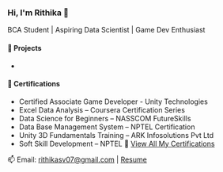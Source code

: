 ### Hi, I'm Rithika 👋  
BCA Student | Aspiring Data Scientist | Game Dev Enthusiast  

#### 🚀 Projects
-
#### 📜 Certifications
- Certified Associate Game Developer - Unity Technologies
- Excel Data Analysis – Coursera Certification Series
- Data Science for Beginners – NASSCOM FutureSkills
- Data Base Management System – NPTEL Certification
- Unity 3D Fundamentals Training – ARK Infosolutions Pvt Ltd
- Soft Skill Development – NPTEL
📜 [View All My Certifications](https://drive.google.com/drive/folders/1QAiHAwFg-kGGPl4SmCZoNLpd8Y7ET8c3?usp=drive_link)
  
📫 Email: rithikasv07@gmail.com | [Resume](https://docs.google.com/document/d/15TPfQcNxUnBvJmAAYdRjMiE1lm0a2ZKWU8oLigtxWeI/edit?usp=sharing)
